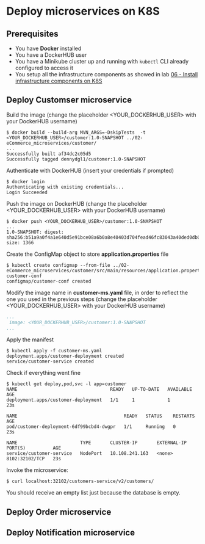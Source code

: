 # Deploy microservices on K8S

## Prerequisites

- You have **Docker** installed
- You have a DockerHUB user
- You have a Minikube cluster up and running with `kubectl` CLI already configured to access it
- You setup all the infrastructure components as showed in lab [06 - Install infrastructure components on K8S](labs/06-Install_infrastructure_components_on_K8S/README.md)

## Deploy Customser microservice

Build the image (change the placeholder \<YOUR_DOCKERHUB_USER\> with your DockerHUB username)

```console
$ docker build --build-arg MVN_ARGS=-DskipTests  -t <YOUR_DOCKERHUB_USER>/customer:1.0-SNAPSHOT ../02-eCommerce_microservices/customer/
...
Successfully built af34dc2c05d5
Successfully tagged dennydgl1/customer:1.0-SNAPSHOT
```

Authenticate with DockerHUB (insert your credentials if prompted)

``` console
$ docker login
Authenticating with existing credentials...
Login Succeeded
```

Push the image on DockerHUB (change the placeholder \<YOUR_DOCKERHUB_USER\> with your DockerHUB username)

``` console
$ docker push <YOUR_DOCKERHUB_USER>/customer:1.0-SNAPSHOT
...
1.0-SNAPSHOT: digest: sha256:b51a9a0f4a1e640d5e91bce08a6b0a8e40403d704fead46fc83043a40ded0db0 size: 1366
```

Create the ConfigMap object to store **application.properties** file

```console
$ kubectl create configmap --from-file ../02-eCommerce_microservices/customer/src/main/resources/application.properties customer-conf
configmap/customer-conf created
```

Modify the image name in **customer-ms.yaml** file, in order to reflect the one you used in the previous steps (change the placeholder \<YOUR_DOCKERHUB_USER\> with your DockerHUB username)

```yaml
...
 image: <YOUR_DOCKERHUB_USER>/customer:1.0-SNAPSHOT
...
```

Apply the manifest

```console
$ kubectl apply -f customer-ms.yaml
deployment.apps/customer-deployment created
service/customer-service created
```

Check if everything went fine

```console
$ kubectl get deploy,pod,svc -l app=customer
NAME                                  READY   UP-TO-DATE   AVAILABLE   AGE
deployment.apps/customer-deployment   1/1     1            1           23s

NAME                                       READY   STATUS    RESTARTS   AGE
pod/customer-deployment-6df99bcbd4-dwgpr   1/1     Running   0          23s

NAME                       TYPE       CLUSTER-IP       EXTERNAL-IP   PORT(S)          AGE
service/customer-service   NodePort   10.108.241.163   <none>        8102:32102/TCP   23s
```

Invoke the microservice:

```console
$ curl localhost:32102/customers-service/v2/customers/
```

You should receive an empty list just because the database is empty.

## Deploy Order microservice

## Deploy Notification microservice